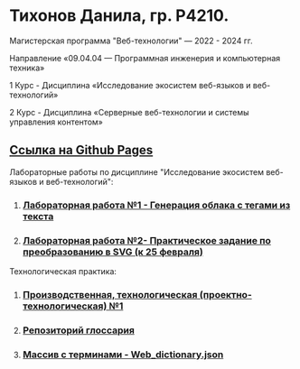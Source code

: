 # Тихонов Данила, гр. Р4210.
Магистерская программа "Веб-технологии" — 2022 - 2024 гг.  

Направление «09.04.04 — Программная инженерия и компьютерная техника» 

1 Курс - Дисциплина «Исследование экосистем веб-языков и веб-технологий» 

2 Курс - Дисциплина «Серверные веб-технологии и системы управления контентом» 

## [Ссылка на Github Pages](https://TikhonovDanila.github.io/itmo_laboratory_work/)
Лабораторные работы по дисциплине "Исследование экосистем веб-языков и веб-технологий":
1. ### [Лабораторная работа №1 - Генерация облака с тегами из текста](https://TikhonovDanila.github.io/itmo_laboratory_work/2022_01dec/)
2. ### [Лабораторная работа №2- Практическое задание по преобразованию в SVG (к 25 февраля)](https://TikhonovDanila.github.io/itmo_laboratory_work/2023_25feb/)
Технологическая практика:
1. ### [Производственная, технологическая (проектно-технологическая) №1](https://TikhonovDanila.github.io/itmo_laboratory_work/tech_practice_1/)
2. ### [Репозиторий глоссария](https://github.com/TikhonovDanila/web_dictionary/tree/main)
3. ### [Массив с терминами - Web_dictionary.json](https://TikhonovDanila.github.io/itmo_laboratory_work/2023_18dec/web_dictionary.json)